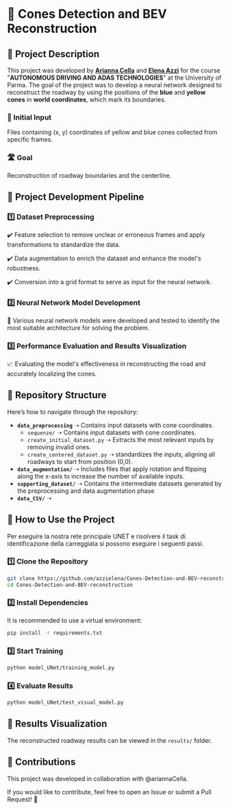 # 📌 Cones Detection and BEV Reconstruction

## 📖 Project Description
This project was developed by **[Arianna Cella](https://github.com/ariannaCella)** and **[Elena Azzi](https://github.com/azzielena)** for the course "**AUTONOMOUS DRIVING AND ADAS TECHNOLOGIES**" at the University of Parma. The goal of the project was to develop a neural network designed to reconstruct the roadway by using the positions of the **blue** and **yellow cones** in **world coordinates**, which mark its boundaries.

### 📂 Initial Input
Files containing (x, y) coordinates of yellow and blue cones collected from specific frames.

### 🛣️ Goal
Reconstruction of roadway boundaries and the centerline.

## 🔄 Project Development Pipeline

### 1️⃣ Dataset Preprocessing
✔️ Feature selection to remove unclear or erroneous frames and apply transformations to standardize the data.

✔️ Data augmentation to enrich the dataset and enhance the model's robustness.

✔️ Conversion into a grid format to serve as input for the neural network.

### 2️⃣ Neural Network Model Development
🧠 Various neural network models were developed and tested to identify the most suitable architecture for solving the problem.

### 3️⃣ Performance Evaluation and Results Visualization
📈 Evaluating the model's effectiveness in reconstructing the road and accurately localizing the cones.

## 📂 Repository Structure
Here’s how to navigate through the repository:

- **`data_preprocessing`** ➝ Contains input datasets with cone coordinates.
  - `sequenze/` ➝ Contains input datasets with cone coordinates.
  - `create_initial_dataset.py` ➝ Extracts the most relevant inputs by removing invalid ones.
  - `create_centered_dataset.py` ➝ standardizes the inputs, aligning all roadways to start from position (0,0).
- **`data_augmentation/`** ➝ Includes files that apply rotation and flipping along the x-axis to increase the number of available inputs.
- **`supporting_dataset/`** ➝ Contains the intermediate datasets generated by the preprocessing and data augmentation phase
- **`data_CSV/`** ➝ 

## 🚀 How to Use the Project
Per eseguire la nostra rete principale UNET e risolvere il task di identificazione della carreggiata si possono eseguire i seguenti passi. 

### 1️⃣ Clone the Repository
```bash
git clone https://github.com/azzielena/Cones-Detection-and-BEV-reconstruction.git
cd Cones-Detection-and-BEV-reconstruction
```

### 2️⃣ Install Dependencies
It is recommended to use a virtual environment:
```bash
pip install -r requirements.txt
```

### 3️⃣ Start Training
```bash
python model_UNet/training_model.py
```

### 4️⃣ Evaluate Results
```bash
python model_UNet/test_visual_model.py
```

## 🎨 Results Visualization
The reconstructed roadway results can be viewed in the `results/` folder.

## 🤝 Contributions
This project was developed in collaboration with @ariannaCella.

If you would like to contribute, feel free to open an Issue or submit a Pull Request! 🎉
